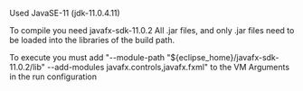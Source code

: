 Used JavaSE-11 (jdk-11.0.4.11)

To compile you need javafx-sdk-11.0.2
All .jar files, and only .jar files need to be loaded into the libraries of the build path.

To execute you must add "--module-path "${eclipse_home}/javafx-sdk-11.0.2/lib" --add-modules
javafx.controls,javafx.fxml" to the VM Arguments in the run configuration
